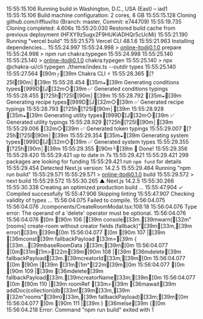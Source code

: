 15:55:15.106 Running build in Washington, D.C., USA (East) – iad1
15:55:15.106 Build machine configuration: 2 cores, 8 GB
15:55:15.128 Cloning github.com/riffluv/ito (Branch: master, Commit: e744709)
15:55:19.735 Cloning completed: 4.606s
15:55:20.030 Restored build cache from previous deployment (HFXY9z5ugx2F9HUKiADHQr5cUcMi)
15:55:21.190 Running "vercel build"
15:55:21.575 Vercel CLI 48.1.6
15:55:21.963 Installing dependencies...
15:55:24.997 
15:55:24.998 > online-ito@0.1.0 prepare
15:55:24.998 > npm run chakra:typegen
15:55:24.998 
15:55:25.140 
15:55:25.140 > online-ito@0.1.0 chakra:typegen
15:55:25.140 > npx @chakra-ui/cli typegen ./theme/index.ts --outdir types
15:55:25.140 
15:55:27.564 [90m┌[39m  Chakra CLI ⚡️
15:55:28.365 [?25l[90m│[39m
15:55:28.454 [35m◒[39m  Generating conditions types[999D[J[32m◇[39m  ✅ Generated conditions typings
15:55:28.455 [?25h[?25l[90m│[39m
15:55:28.792 [35m◒[39m  Generating recipe types[999D[J[32m◇[39m  ✅ Generated recipe typings
15:55:28.793 [?25h[?25l[90m│[39m
15:55:28.928 [35m◒[39m  Generating utility types[999D[J[32m◇[39m  ✅ Generated utility typings
15:55:28.929 [?25h[?25l[90m│[39m
15:55:29.006 [32m◇[39m  ✅ Generated token typings
15:55:29.007 [?25h[?25l[90m│[39m
15:55:29.354 [35m◒[39m  Generating system types[999D[J[32m◇[39m  ✅ Generated system types
15:55:29.355 [?25h[90m│[39m
15:55:29.355 [90m└[39m  🎉 Done!
15:55:29.356 
15:55:29.420 
15:55:29.421 up to date in 7s
15:55:29.421 
15:55:29.421 299 packages are looking for funding
15:55:29.421   run `npm fund` for details
15:55:29.454 Detected Next.js version: 14.2.5
15:55:29.464 Running "npm run build"
15:55:29.571 
15:55:29.571 > online-ito@0.1.0 build
15:55:29.572 > next build
15:55:29.572 
15:55:30.265   ▲ Next.js 14.2.5
15:55:30.266 
15:55:30.338    Creating an optimized production build ...
15:55:47.904  ✓ Compiled successfully
15:55:47.906    Skipping linting
15:55:47.907    Checking validity of types ...
15:56:04.075 Failed to compile.
15:56:04.075 
15:56:04.076 ./components/CreateRoomModal.tsx:108:18
15:56:04.076 Type error: The operand of a 'delete' operator must be optional.
15:56:04.076 
15:56:04.076 [0m [90m 106 |[39m           console[33m.[39mwarn([32m"[rooms] create-room without creator fields (fallback)"[39m[33m,[39m error)[33m;[39m[0m
15:56:04.077 [0m [90m 107 |[39m           [36mconst[39m fallbackPayload [33m=[39m { [33m...[39mbaseRoomData }[33m;[39m[0m
15:56:04.077 [0m[31m[1m>[22m[39m[90m 108 |[39m           [36mdelete[39m fallbackPayload[33m.[39mcreatorId[33m;[39m[0m
15:56:04.077 [0m [90m     |[39m                  [31m[1m^[22m[39m[0m
15:56:04.077 [0m [90m 109 |[39m           [36mdelete[39m fallbackPayload[33m.[39mcreatorName[33m;[39m[0m
15:56:04.077 [0m [90m 110 |[39m           roomRef [33m=[39m [36mawait[39m addDoc(collection(db[33m![39m[33m,[39m [32m"rooms"[39m)[33m,[39m fallbackPayload)[33m;[39m[0m
15:56:04.077 [0m [90m 111 |[39m         } [36melse[39m {[0m
15:56:04.218 Error: Command "npm run build" exited with 1